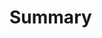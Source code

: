 # Summary
<!-- Summarize the PR in roughly three sentences. Indicate whether this is an MD, an MIP, updates to errata, or a general change. Tag the PR accordingly. -->
